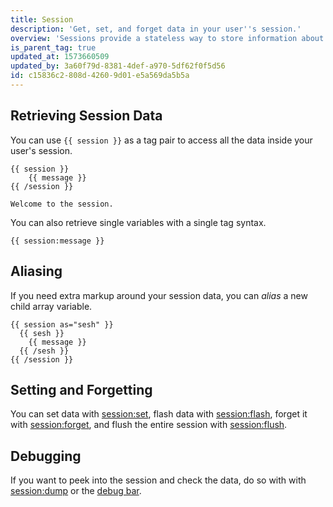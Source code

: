 ```yaml
---
title: Session
description: 'Get, set, and forget data in your user''s session.'
overview: 'Sessions provide a stateless way to store information about the user across requests. The session tag will let you get, set, and forget session data.'
is_parent_tag: true
updated_at: 1573660509
updated_by: 3a60f79d-8381-4def-a970-5df62f0f5d56
id: c15836c2-808d-4260-9d01-e5a569da5b5a
---
```

## Retrieving Session Data

You can use `{{ session }}` as a tag pair to access all the data inside your user's session.

```
{{ session }}
    {{ message }}
{{ /session }}
```

```.output
Welcome to the session.
```

You can also retrieve single variables with a single tag syntax.

```
{{ session:message }}
```

## Aliasing

If you need extra markup around your session data, you can _alias_ a new child array variable.

```
{{ session as="sesh" }}
  {{ sesh }}
    {{ message }}
  {{ /sesh }}
{{ /session }}
```

## Setting and Forgetting

You can set data with [session:set](/tags/session-set), flash data with [session:flash](/tags/session-flash), forget it with [session:forget](/tags/session-forget), and flush the entire session with [session:flush](/tags/session-flush).

## Debugging

If you want to peek into the session and check the data, do so with with [session:dump](/tags/session-dump) or the [debug bar](/debugging#debug-bar).
